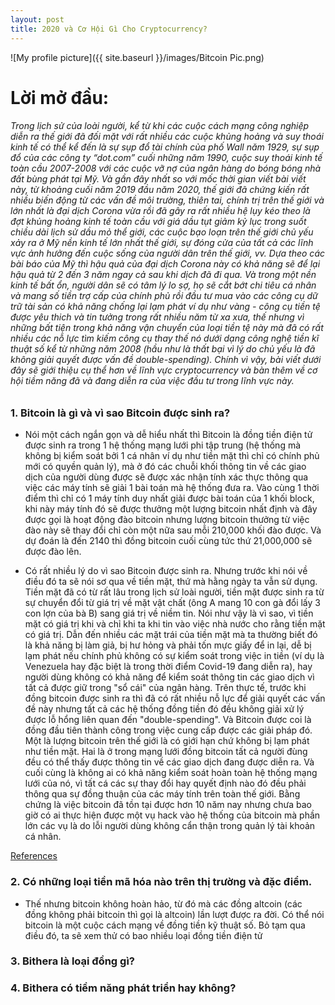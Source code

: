 ```yaml
---
layout: post
title: 2020 và Cơ Hội Gì Cho Cryptocurrency?
---
```


![My profile picture]({{ site.baseurl }}/images/Bitcoin Pic.png)

# Lời mở đầu: 

###### Trong lịch sử của loài người, kể từ khi các cuộc cách mạng công nghiệp diễn ra thế giới đã đối mặt với rất nhiều các cuộc khủng hoảng và suy thoái kinh tế có thể kể đến là sự sụp đổ tài chính của phố Wall năm 1929, sự sụp đổ của các công ty “dot.com” cuối những năm 1990, cuộc suy thoái kinh tế toàn cầu 2007-2008 với các cuộc vỡ nợ của ngân hàng do bóng bóng nhà đất bùng phát tại Mỹ. Và gần đây nhất so với mốc thời gian viết bài viết này, từ khoảng cuối năm 2019 đầu năm 2020, thế giới đã chứng kiến rất nhiều biến động từ các vấn đề môi trường, thiên tai, chính trị trên thế giới và lớn nhất là đại dịch Corona vừa rồi đã gây ra rất nhiều hệ lụy kéo theo là đợt khủng hoảng kinh tế toàn cầu với giá dầu tụt giảm kỷ lục trong suốt chiều dài lịch sử dầu mỏ thể giới, các cuộc bạo loạn trên thế giới chủ yếu xảy ra ở Mỹ nền kinh tế lớn nhất thế giới, sự đóng cửa của tất cả các lĩnh vực ảnh hưởng đến cuộc sống của người dân trên thế giới, vv. Dựa theo các bài báo của Mỹ thì hậu quả của đại dịch Corona này có khả năng sẽ để lại hậu quả từ 2 đến 3 năm ngay cả sau khi dịch đã đi qua. Và trong một nền kinh tế bất ổn, người dân sẽ có tâm lý lo sợ, họ sẽ cắt bớt chi tiêu cá nhân và mang số tiền trợ cấp của chính phủ rồi đầu tư mua vào các công cụ dữ trữ tài sản có khả năng chống lại lạm phát ví dụ như vàng - công cụ tiền tệ được yêu thich và tin tưởng trong rất nhiều năm từ xa xưa, thế nhưng vì những bất tiện trong khả năng vận chuyển của loại tiền tệ này mà đã có rất nhiều các nỗ lực tìm kiếm công cụ thay thế nó dưới dạng công nghệ tiền kĩ thuật số kể từ những năm 2008 (hầu như là thất bại vì lý do chủ yếu là đã không giải quyết được vấn đề double-spending). Chính vì vậy, bài viết dưới đây sẽ giới thiệu cụ thể hơn về lĩnh vực cryptocurrency và bàn thêm về cơ hội tiềm năng đã và đang diễn ra của việc đầu tư trong lĩnh vực này.

### 1. Bitcoin là gì và vì sao Bitcoin được sinh ra?

* Nói một cách ngắn gọn và dễ hiểu nhất thì Bitcoin là đồng tiền điện tử được sinh ra trong 1 hệ thống mạng lưới phi tập trung (hệ thống mà không bị kiểm soát bởi 1 cá nhân ví dụ như tiền mặt thì chỉ có chính phủ mới có quyền quản lý), mà ở đó các chuỗi khối thông tin về các giao dịch của người dùng được sẽ được xác nhận tính xác thực thông qua việc các máy tính sẽ giải 1 bài toán mà hệ thống đưa ra. Vào cùng 1 thời điểm thì chỉ có 1 máy tính duy nhất giải được bài toán của 1 khối block, khi này máy tính đó sẽ được thưởng một lượng bitcoin nhất định và đây được gọi là hoạt động đào bitcoin nhưng lượng bitcoin thưởng từ việc đào này sẽ thay đổi chỉ còn một nữa sau mỗi 210,000 khối đào được. Và dự đoán là đến 2140 thì đồng bitcoin cuối cùng tức thứ 21,000,000 sẽ được đào lên. 

* Có rất nhiều lý do vì sao Bitcoin được sinh ra. Nhưng trước khi nói về điều đó ta sẽ nói sơ qua về tiền mặt, thứ mà hằng ngày ta vẫn sử dụng. Tiền mặt đã có từ rất lâu trong lịch sử loài người, tiền mặt được sinh ra từ sự chuyển đổi từ giá trị về mặt vật chất (ông A mang 10 con gà đổi lấy 3 con lợn của bà B) sang giá trị về niềm tin. Nói như vậy là vì sao, vì tiền mặt có giá trị khi và chỉ khi ta khi tin vào việc nhà nước cho rằng tiền mặt có giá trị. Dẫn đến nhiều các mặt trái của tiền mặt mà ta thường biết đó là khả năng bị làm giả,  bị hư hỏng và phải tốn mực giấy để in lại, dễ bị lạm phát nếu chính phủ không có sự kiểm soát trong việc in tiền (ví dụ là Venezuela hay đặc biệt là trong thời điểm Covid-19 đang diễn ra), hay người dùng không có khả năng để kiểm soát thông tin các giao dịch vì tất cả được giữ trong "sổ cái" của ngân hàng. Trên thực tế, trước khi đồng bitcoin được sinh ra thì đã có rất nhiều nỗ lực để giải quyết các vấn đề này nhưng tất cả các hệ thống đồng tiền đó đều không giải xử lý được lỗ hổng liên quan đến "double-spending". Và Bitcoin được coi là đồng đầu tiên thành công trong việc cung cấp được các giải pháp đó. Một là lượng bitcoin trên thế giới là có giới hạn chứ không bị lạm phát như tiền mặt. Hai là ở trong mạng lưới đồng bitcoin tất cả người đùng đều có thể thấy được thông tin về các giao dịch đang được diễn ra. Và cuối cùng là không ai có khả năng kiểm soát hoàn toàn hệ thống mạng lưới của nó, vì tất cá các sự thay đổi hay quyết định nào đó đều phải thông qua sự đồng thuận của các máy tính trên toàn thế giới. Bằng chứng là việc bitcoin đã tồn tại được hơn 10 năm nay nhưng chưa bao giờ có ai thực hiện được một vụ hack vào hệ thống của bitcoin mà phần lớn các vụ là do lỗi người dùng không cẩn thận trong quản lý tài khoản cá nhân.


[References](https://drive.google.com/drive/folders/0B8dFe37lUI-RMk5wd0dkZVhsb0k)

### 2. Có những loại tiền mã hóa nào trên thị trường và đặc điểm.

* Thế nhưng bitcoin không hoàn hảo, từ đó mà các đồng altcoin (các đồng không phải bitcoin thì gọi là altcoin) lần lượt được ra đời. Có thể nói bitcoin là một cuộc cách mạng về đồng tiền kỹ thuật số. Bỏ tạm qua điều đó, ta sẽ xem thử có bao nhiều loại đồng tiền điện tử 

### 3. Bithera là loại đồng gì?


### 4. Bithera có tiềm năng phát triển hay không? 

